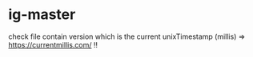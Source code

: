 # ig-master

check file contain version which is the current unixTimestamp (millis) => https://currentmillis.com/ !! 
